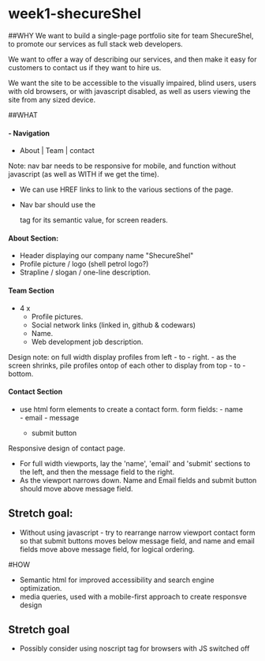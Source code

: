 # week1-shecureShel

##WHY
We want to build a single-page portfolio site for team ShecureShel, to promote our services as full stack web developers.

We want to offer a way of describing our services, and then make it easy for customers to contact us if they want to hire us.

We want the site to be accessible to the visually impaired, blind users, users with old browsers, or with javascript disabled, as well as users viewing the site from any sized device.

##WHAT
#### - Navigation
  - About | Team | contact

Note: nav bar needs to be responsive for mobile, and function without javascript (as well as WITH if we get the time).

- We can use HREF links to link to the various sections of the page.

- Nav bar should use the <nav> tag for its semantic value, for screen readers.

#### About Section:
  - Header displaying our company name "ShecureShel"
  - Profile picture / logo (shell petrol logo?)
  - Strapline / slogan / one-line description.

#### Team Section
  - 4 x
    - Profile pictures.
    - Social network links (linked in, github & codewars)
    - Name.
    - Web development job description.

Design note: on full width display profiles from left - to - right.
              - as the screen shrinks, pile profiles ontop of each other to display from top - to - bottom.

#### Contact Section
  - use html form elements to create a contact form.
    form fields:
        - name  
        - email
        - message

    - submit button

Responsive design of contact page.
  - For full width viewports, lay the 'name', 'email' and 'submit' sections to the left, and then the message field to the right.
  - As the viewport narrows down. Name and Email fields and submit button should move above message field.

## Stretch goal:
  - Without using javascript - try to rearrange narrow viewport contact form so that submit buttons moves below message field, and name and email fields move above message field, for logical ordering.

#HOW
  - Semantic html for improved accessibility and search engine optimization.
  - media queries, used with a mobile-first approach to create responsve design

## Stretch goal
  - Possibly consider using noscript tag for browsers with JS switched off
